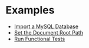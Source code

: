 # Examples

* [Import a MySQL Database](import-mysql-database/index.md)
* [Set the Document Root Path](change-docroot/index.md)
* [Run Functional Tests](functional-tests/index.md)
